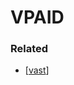 # VPAID

### Related

- [[vast]]

[//begin]: # "Autogenerated link references for markdown compatibility"
[vast]: ../vast/vast "VAST"
[//end]: # "Autogenerated link references"
